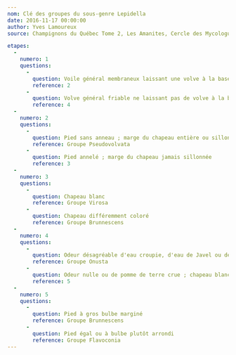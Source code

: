 ```yaml
---
nom: Clé des groupes du sous-genre Lepidella
date: 2016-11-17 00:00:00
author: Yves Lamoureux
source: Champignons du Québec Tome 2, Les Amanites, Cercle des Mycologues de Montréal, 2006, 109 p. + 52 figures

etapes:
  -
    numero: 1
    questions:
      -
        question: Voile général membraneux laissant une volve à la base du pied
        reference: 2
      -
        question: Volve général friable ne laissant pas de volve à la base du pied
        reference: 4
  -
    numero: 2
    questions:
      -
        question: Pied sans anneau ; marge du chapeau entière ou sillonnée
        reference: Groupe Pseudovolvata
      -
        question: Pied annelé ; marge du chapeau jamais sillonnée
        reference: 3
  -
    numero: 3
    questions:
      -
        question: Chapeau blanc
        reference: Groupe Virosa
      -
        question: Chapeau différemment coloré
        reference: Groupe Brunnescens
  -
    numero: 4
    questions:
      -
        question: Odeur désagréable d'eau croupie, d'eau de Javel ou de chlore citronné (évidente peu après la maturité) ; chapeau blanc à gris-brun pâle, toujours orné de nombreux granules ou de petites verrues coniques, à marge souvent appendiculée ; pied annelé ou non, parfois radicant, sans volve ; chair immuable
        reference: Groupe Onusta
      -
        question: Odeur nulle ou de pomme de terre crue ; chapeau blanc, jaune, orange vif ou brun-gris, nu ou orné de flocons ; pied annelé ; chair immuable, rougissante ou brunissante
        reference: 5
  -
    numero: 5
    questions:
      -
        question: Pied à gros bulbe marginé
        reference: Groupe Brunnescens
      -
        question: Pied égal ou à bulbe plutôt arrondi
        reference: Groupe Flavoconia
---
```

